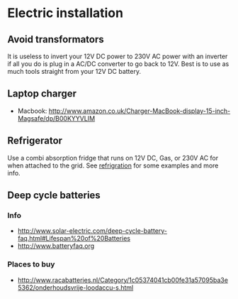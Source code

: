 # Electric installation

## Avoid transformators

It is useless to invert your 12V DC power to 230V AC power with an inverter if all you do is plug in a AC/DC converter to go back to 12V. Best is to use as much tools straight from your 12V DC battery.

## Laptop charger

- Macbook: http://www.amazon.co.uk/Charger-MacBook-display-15-inch-Magsafe/dp/B00KYYVLIM

## Refrigerator

Use a combi absorption fridge that runs on 12V DC, Gas, or 230V AC for when attached to the grid.
See [refrigration](refrigration.md) for some examples and more info.

## Deep cycle batteries

### Info

- http://www.solar-electric.com/deep-cycle-battery-faq.html#Lifespan%20of%20Batteries
- http://www.batteryfaq.org

### Places to buy

- http://www.racabatteries.nl/Category/1c05374041cb00fe31a57095ba3e5362/onderhoudsvrije-loodaccu-s.html
